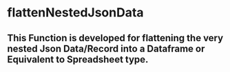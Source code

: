 # flattenNestedJsonData
## This Function is developed for flattening the very nested Json Data/Record into a Dataframe or Equivalent to Spreadsheet type.
